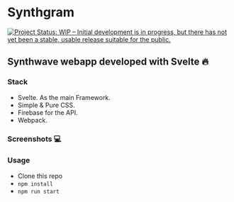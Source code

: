 # Synthgram

<a href="https://www.repostatus.org/#wip"><img src="https://www.repostatus.org/badges/latest/wip.svg" alt="Project Status: WIP – Initial development is in progress, but there has not yet been a stable, usable release suitable for the public." /></a>

## Synthwave webapp developed with Svelte 🔥

### Stack

- Svelte. As the main Framework.
- Simple & Pure CSS.
- Firebase for the API.
- Webpack.

### Screenshots 💻

### Usage

- Clone this repo
- `npm install`
- `npm run start`
